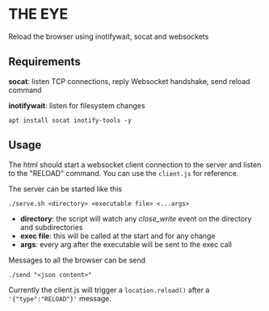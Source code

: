 # THE EYE

Reload the browser using inotifywait, socat and websockets

## Requirements

**socat**: listen TCP connections, reply Websocket handshake, send reload command

**inotifywait**: listen for filesystem changes

```
apt install socat inotify-tools -y
```

## Usage

The html should start a websocket client connection to the server and listen to the "RELOAD" command. You can use the `client.js` for reference.

The server can be started like this

```
./serve.sh <directory> <executable file> <...args>
```

 * **directory**: the script will watch any *close_write* event on the directory and subdirectories
 * **exec file**: this will be called at the start and for any change
 * **args**: every arg after the executable will be sent to the exec call

Messages to all the browser can be send

```
./send "<json content>"
```

Currently the client.js will trigger a ```location.reload()``` after a ```'{"type":"RELOAD"}'``` message.

